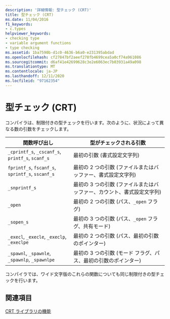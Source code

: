 ```yaml
---
description: '詳細情報: 型チェック (CRT)'
title: 型チェック (CRT)
ms.date: 11/04/2016
f1_keywords:
- c.types
helpviewer_keywords:
- checking type
- variable argument functions
- type checking
ms.assetid: 1ba7590b-d1c0-4636-b6a0-e231395abdad
ms.openlocfilehash: cf27847bf2aeef278fb4699cea5a0cf74a961086
ms.sourcegitcommit: d6af41e42699628c3e2e6063ec7b03931a49a098
ms.translationtype: MT
ms.contentlocale: ja-JP
ms.lasthandoff: 12/11/2020
ms.locfileid: "97162354"
---
```

# <a name="type-checking-crt"></a>型チェック (CRT)

コンパイラは、制限付きの型チェックを行います。次のように、状況によって異なる数の引数をチェックします。

|関数呼び出し|型がチェックされる引数|
|-------------------|-----------------------------|
|`_cprintf_s`, `_cscanf_s`, `printf_s`, `scanf_s`|最初の引数 (書式設定文字列)|
|`fprintf_s`, `fscanf_s`, `sprintf_s`, `sscanf_s`|最初の 2 つの引数 (ファイルまたはバッファー、書式設定文字列)|
|`_snprintf_s`|最初の 3 つの引数 (ファイルまたはバッファー、カウント、書式設定文字列)|
|`_open`|最初の 2 つの引数 (パス、`_open` フラグ)|
|`_sopen_s`|最初の 3 つの引数 (パス、`_open` フラグ、共有モード)|
|`_execl`, `_execle`, `_execlp`, `_execlpe`|最初の 2 つの引数 (パス、最初の引数のポインター)|
|`_spawnl`, `_spawnle`, `_spawnlp`, `_spawnlpe`|最初の 3 つの引数 (モード フラグ、パス、最初の引数のポインター)|

コンパイラでは、ワイド文字版のこれらの関数についても同じ制限付きの型チェックを行います。

## <a name="see-also"></a>関連項目

[CRT ライブラリの機能](../c-runtime-library/crt-library-features.md)

